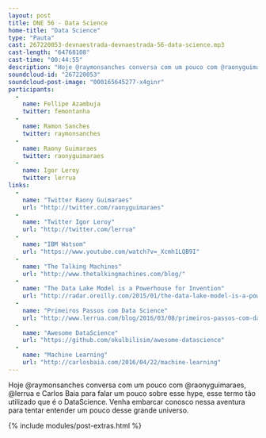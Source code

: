 ```yaml
---
layout: post
title: DNE 56 - Data Science
home-title: "Data Science"
type: "Pauta"
cast: 267220053-devnaestrada-devnaestrada-56-data-science.mp3
cast-length: "64768108"
cast-time: "00:44:55"
description: "Hoje @raymonsanches conversa com um pouco com @raonyguimaraes, @lerrua e Carlos Baia para falar um pouco sobre esse hype, esse termo tão utilizado que é o DataScience. Venha embarcar conosco nessa aventura para tentar entender um pouco desse grande universo."
soundcloud-id: "267220053"
soundcloud-post-image: "000165645277-x4ginr"
participants:
  -
    name: Fellipe Azambuja
    twitter: femontanha
  -
    name: Ramon Sanches
    twitter: raymonsanches
  -
    name: Raony Guimaraes
    twitter: raonyguimaraes
  -
    name: Igor Leroy
    twitter: lerrua
links:
  -
    name: "Twitter Raony Guimaraes"
    url: "http://twitter.com/raonyguimaraes"
  -
    name: "Twitter Igor Leroy"
    url: "http://twitter.com/lerrua"
  -
    name: "IBM Watsom"
    url: "https://www.youtube.com/watch?v=_Xcmh1LQB9I"
  -
    name: "The Talking Machines"
    url: "http://www.thetalkingmachines.com/blog/"
  -
    name: "The Data Lake Model is a Powerhouse for Invention"
    url: "http://radar.oreilly.com/2015/01/the-data-lake-model-is-a-powerhouse-for-invention.html"
  -
    name: "Primeiros Passos com Data Science"
    url: "http://www.lerrua.com/blog/2016/03/08/primeiros-passos-com-data-science"
  -
    name: "Awesome DataScience"
    url: "https://github.com/okulbilisim/awesome-datascience"
  -
    name: "Machine Learning"
    url: "http://carlosbaia.com/2016/04/22/machine-learning"
---
```


Hoje @raymonsanches conversa com um pouco com @raonyguimaraes, @lerrua e Carlos Baia para falar um pouco sobre esse hype, esse termo tão utilizado que é o DataScience. Venha embarcar conosco nessa aventura para tentar entender um pouco desse grande universo.

{% include modules/post-extras.html %}